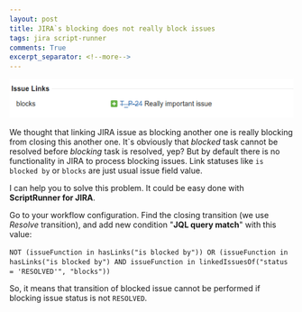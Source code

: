 ```yaml
---
layout: post
title: JIRA`s blocking does not really block issues
tags: jira script-runner
comments: True
excerpt_separator: <!--more-->
---
```


![image](images/blocked_issue.png)

We thought that linking JIRA issue as blocking another one is really blocking from closing this another one. It\`s obviously that *blocked* task cannot be resolved before *blocking* task is resolved, yep? But by default there is no functionality in JIRA to process blocking issues. Link statuses like `is blocked by` or `blocks` are just usual issue field value.

I can help you to solve this problem. It could be easy done with **ScriptRunner for JIRA**.

<!--more-->

Go to your workflow configuration. Find the closing transition (we use *Resolve* transition), and add new condition "**JQL query match**" with this value:

`NOT (issueFunction in hasLinks("is blocked by")) OR (issueFunction in hasLinks("is blocked by") AND issueFunction in linkedIssuesOf("status = 'RESOLVED'", "blocks"))`

So, it means that transition of blocked issue cannot be performed if blocking issue status is not `RESOLVED`.